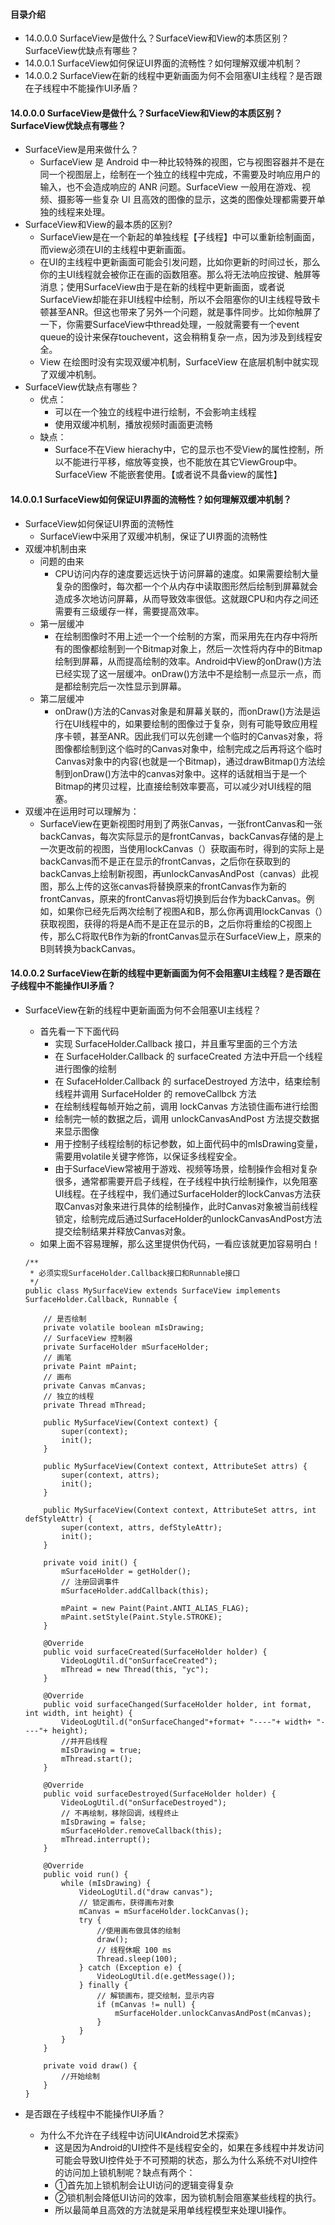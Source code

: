 #### 目录介绍
- 14.0.0.0 SurfaceView是做什么？SurfaceView和View的本质区别？SurfaceView优缺点有哪些？
- 14.0.0.1 SurfaceView如何保证UI界面的流畅性？如何理解双缓冲机制？
- 14.0.0.2 SurfaceView在新的线程中更新画面为何不会阻塞UI主线程？是否跟在子线程中不能操作UI矛盾？







#### 14.0.0.0 SurfaceView是做什么？SurfaceView和View的本质区别？SurfaceView优缺点有哪些？
- SurfaceView是用来做什么？
    - SurfaceView 是 Android 中一种比较特殊的视图，它与视图容器并不是在同一个视图层上，绘制在一个独立的线程中完成，不需要及时响应用户的输入，也不会造成响应的 ANR 问题。SurfaceView 一般用在游戏、视频、摄影等一些复杂 UI 且高效的图像的显示，这类的图像处理都需要开单独的线程来处理。
- SurfaceView和View的最本质的区别?
    - SurfaceView是在一个新起的单独线程【子线程】中可以重新绘制画面，而view必须在UI的主线程中更新画面。
    - 在UI的主线程中更新画面可能会引发问题，比如你更新的时间过长，那么你的主UI线程就会被你正在画的函数阻塞。那么将无法响应按键、触屏等消息；使用SurfaceView由于是在新的线程中更新画面，或者说SurfaceView却能在非UI线程中绘制，所以不会阻塞你的UI主线程导致卡顿甚至ANR。但这也带来了另外一个问题，就是事件同步。比如你触屏了一下，你需要SurfaceView中thread处理，一般就需要有一个event queue的设计来保存touchevent，这会稍稍复杂一点，因为涉及到线程安全。
    - View 在绘图时没有实现双缓冲机制，SurfaceView 在底层机制中就实现了双缓冲机制。
- SurfaceView优缺点有哪些？
    - 优点：
        - 可以在一个独立的线程中进行绘制，不会影响主线程
        - 使用双缓冲机制，播放视频时画面更流畅
    - 缺点：
        - Surface不在View hierachy中，它的显示也不受View的属性控制，所以不能进行平移，缩放等变换，也不能放在其它ViewGroup中。SurfaceView 不能嵌套使用。【或者说不具备view的属性】



#### 14.0.0.1 SurfaceView如何保证UI界面的流畅性？如何理解双缓冲机制？
- SurfaceView如何保证UI界面的流畅性
    - SurfaceView中采用了双缓冲机制，保证了UI界面的流畅性
- 双缓冲机制由来
    - 问题的由来
        - CPU访问内存的速度要远远快于访问屏幕的速度。如果需要绘制大量复杂的图像时，每次都一个个从内存中读取图形然后绘制到屏幕就会造成多次地访问屏幕，从而导致效率很低。这就跟CPU和内存之间还需要有三级缓存一样，需要提高效率。
    - 第一层缓冲
        - 在绘制图像时不用上述一个一个绘制的方案，而采用先在内存中将所有的图像都绘制到一个Bitmap对象上，然后一次性将内存中的Bitmap绘制到屏幕，从而提高绘制的效率。Android中View的onDraw()方法已经实现了这一层缓冲。onDraw()方法中不是绘制一点显示一点，而是都绘制完后一次性显示到屏幕。
    - 第二层缓冲
        - onDraw()方法的Canvas对象是和屏幕关联的，而onDraw()方法是运行在UI线程中的，如果要绘制的图像过于复杂，则有可能导致应用程序卡顿，甚至ANR。因此我们可以先创建一个临时的Canvas对象，将图像都绘制到这个临时的Canvas对象中，绘制完成之后再将这个临时Canvas对象中的内容(也就是一个Bitmap)，通过drawBitmap()方法绘制到onDraw()方法中的canvas对象中。这样的话就相当于是一个Bitmap的拷贝过程，比直接绘制效率要高，可以减少对UI线程的阻塞。
- 双缓冲在运用时可以理解为：
    - SurfaceView在更新视图时用到了两张Canvas，一张frontCanvas和一张backCanvas，每次实际显示的是frontCanvas，backCanvas存储的是上一次更改前的视图，当使用lockCanvas（）获取画布时，得到的实际上是backCanvas而不是正在显示的frontCanvas，之后你在获取到的backCanvas上绘制新视图，再unlockCanvasAndPost（canvas）此视图，那么上传的这张canvas将替换原来的frontCanvas作为新的frontCanvas，原来的frontCanvas将切换到后台作为backCanvas。例如，如果你已经先后两次绘制了视图A和B，那么你再调用lockCanvas（）获取视图，获得的将是A而不是正在显示的B，之后你将重绘的C视图上传，那么C将取代B作为新的frontCanvas显示在SurfaceView上，原来的B则转换为backCanvas。







#### 14.0.0.2 SurfaceView在新的线程中更新画面为何不会阻塞UI主线程？是否跟在子线程中不能操作UI矛盾？
- SurfaceView在新的线程中更新画面为何不会阻塞UI主线程？
    - 首先看一下下面代码
        - 实现 SurfaceHolder.Callback 接口，并且重写里面的三个方法
        - 在 SurfaceHolder.Callback 的 surfaceCreated 方法中开启一个线程进行图像的绘制
        - 在 SufaceHolder.Callback 的 surfaceDestroyed 方法中，结束绘制线程并调用 SurfaceHolder 的 removeCallbck 方法
        - 在绘制线程每帧开始之前，调用 lockCanvas 方法锁住画布进行绘图
        - 绘制完一帧的数据之后，调用 unlockCanvasAndPost 方法提交数据来显示图像
        - 用于控制子线程绘制的标记参数，如上面代码中的mIsDrawing变量，需要用volatile关键字修饰，以保证多线程安全。
        - 由于SurfaceView常被用于游戏、视频等场景，绘制操作会相对复杂很多，通常都需要开启子线程，在子线程中执行绘制操作，以免阻塞UI线程。在子线程中，我们通过SurfaceHolder的lockCanvas方法获取Canvas对象来进行具体的绘制操作，此时Canvas对象被当前线程锁定，绘制完成后通过SurfaceHolder的unlockCanvasAndPost方法提交绘制结果并释放Canvas对象。
    - 如果上面不容易理解，那么这里提供伪代码，一看应该就更加容易明白！

    ```
    /**
     * 必须实现SurfaceHolder.Callback接口和Runnable接口
     */
    public class MySurfaceView extends SurfaceView implements SurfaceHolder.Callback, Runnable {
    
        // 是否绘制
        private volatile boolean mIsDrawing;
        // SurfaceView 控制器
        private SurfaceHolder mSurfaceHolder;
        // 画笔
        private Paint mPaint;
        // 画布
        private Canvas mCanvas;
        // 独立的线程
        private Thread mThread;
    
        public MySurfaceView(Context context) {
            super(context);
            init();
        }
    
        public MySurfaceView(Context context, AttributeSet attrs) {
            super(context, attrs);
            init();
        }
    
        public MySurfaceView(Context context, AttributeSet attrs, int defStyleAttr) {
            super(context, attrs, defStyleAttr);
            init();
        }
    
        private void init() {
            mSurfaceHolder = getHolder();
            // 注册回调事件
            mSurfaceHolder.addCallback(this);
    
            mPaint = new Paint(Paint.ANTI_ALIAS_FLAG);
            mPaint.setStyle(Paint.Style.STROKE);
        }
    
        @Override
        public void surfaceCreated(SurfaceHolder holder) {
            VideoLogUtil.d("onSurfaceCreated");
            mThread = new Thread(this, "yc");
        }
    
        @Override
        public void surfaceChanged(SurfaceHolder holder, int format, int width, int height) {
            VideoLogUtil.d("onSurfaceChanged"+format+ "----"+ width+ "----"+ height);
            //并开启线程
            mIsDrawing = true;
            mThread.start();
        }
    
        @Override
        public void surfaceDestroyed(SurfaceHolder holder) {
            VideoLogUtil.d("onSurfaceDestroyed");
            // 不再绘制，移除回调，线程终止
            mIsDrawing = false;
            mSurfaceHolder.removeCallback(this);
            mThread.interrupt();
        }
    
        @Override
        public void run() {
            while (mIsDrawing) {
                VideoLogUtil.d("draw canvas");
                // 锁定画布，获得画布对象
                mCanvas = mSurfaceHolder.lockCanvas();
                try {
                    //使用画布做具体的绘制
                    draw();
                    // 线程休眠 100 ms
                    Thread.sleep(100);
                } catch (Exception e) {
                    VideoLogUtil.d(e.getMessage());
                } finally {
                    // 解锁画布，提交绘制，显示内容
                    if (mCanvas != null) {
                        mSurfaceHolder.unlockCanvasAndPost(mCanvas);
                    }
                }
            }
        }
    
        private void draw() {
            //开始绘制
        }
    }
    ```
- 是否跟在子线程中不能操作UI矛盾？
    - 为什么不允许在子线程中访问UI《Android艺术探索》
        - 这是因为Android的UI控件不是线程安全的，如果在多线程中并发访问可能会导致UI控件处于不可预期的状态，那么为什么系统不对UI控件的访问加上锁机制呢？缺点有两个：
        - ①首先加上锁机制会让UI访问的逻辑变得复杂
        - ②锁机制会降低UI访问的效率，因为锁机制会阻塞某些线程的执行。
        - 所以最简单且高效的方法就是采用单线程模型来处理UI操作。








































